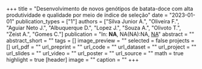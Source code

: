 +++
title = "Desenvolvimento de novos genótipos de batata-doce com alta produtividade e qualidade por meio de índice de seleção"
date = "2023-01-01"
publication_types = ["1"]
authors = ["Silva Junior A.", "Oliveira F.", "Aguiar Neto J.", "Albuquerque D.", "Lopez J.", "Souza A.", "Olivoto T.", "Zeist A.", "Gomes C."]
publication = "In: **NA**, NA(NA):NA, [NA](NA)"
abstract = ""
abstract_short = ""
tags = []
image_preview = ""
selected = false
projects = []
url_pdf = ""
url_preprint = ""
url_code = ""
url_dataset = ""
url_project = ""
url_slides = ""
url_video = ""
url_poster = ""
url_source = ""
math = true
highlight = true
[header]
image = ""
caption = ""
+++
